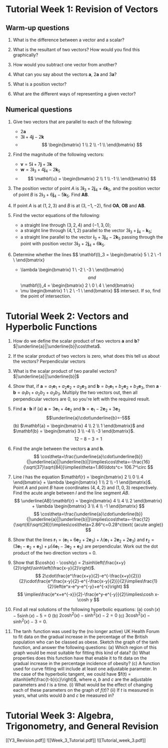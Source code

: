 # Tutorial Week 1: Revision of Vectors

## Warm-up questions

1. What is the difference between a vector and a scalar?

2. What is the resultant of two vectors? How would you find this graphically?

3. How would you subtract one vector from another?

4. What can you say about the vectors $\mathbf{a}$, $2\mathbf{a}$ and $3\mathbf{a}$?

5. What is a position vector?

6. What are the different ways of representing a given vector?

## Numerical questions

1. Give two vectors that are parallel to each of the following:
   - $2\mathbf{a}$
   - $3\mathbf{i} + 4\mathbf{j} - 2\mathbf{k}$
   - $$
     \begin{bmatrix}
     1 \\
     2 \\
     -1 \\
     \end{bmatrix}
     $$

2. Find the magnitude of the following vectors:
   - $\mathbf{v} = 5\mathbf{i} + 7\mathbf{j} + 3\mathbf{k}$
   - $\mathbf{w} = 3\mathbf{i}_3 + 4\mathbf{j}_4 - 2\mathbf{k}_5$
   - $$
     \mathbf{u} = 
     \begin{bmatrix}
     2 \\
     1 \\
     -1 \\
     \end{bmatrix}
     $$

3. The position vector of point $A$ is $3\mathbf{i}_3 + 2\mathbf{j}_4 + 4\mathbf{k}_5$, and the position vector of point $B$ is $2\mathbf{i}_3 + 6\mathbf{j}_4 - 5\mathbf{k}_5$. Find $\mathbf{AB}$.

4. If point $A$ is at $(1, 2, 3)$ and $B$ is at $(3, -1, -2)$, find $\mathbf{OA}$, $\mathbf{OB}$ and $\mathbf{AB}$.

5. Find the vector equations of the following:
   - a straight line through $(3, 2, 4)$ and $(-1, 3, 0)$;
   - a straight line through $(4, 1, 2)$ parallel to the vector $3\mathbf{i}_3 + \mathbf{j}_4 - \mathbf{k}_5$;
   - a straight line parallel to the vector $\mathbf{i}_3 + 3\mathbf{j}_4 - 2\mathbf{k}_5$ passing through the point with position vector $3\mathbf{i}_3 + 2\mathbf{j}_4 + 6\mathbf{k}_5$.

6. Determine whether the lines
   $$
   \mathbf{l}_3 = 
   \begin{bmatrix}
   5 \\
   2 \\
   -1 \\
   \end{bmatrix}
   + \lambda
   \begin{bmatrix}
   1 \\
   -2 \\
   -3 \\
   \end{bmatrix}
   $$
   and
   $$
   \mathbf{l}_4 = 
   \begin{bmatrix}
   2 \\
   0 \\
   4 \\
   \end{bmatrix}
   + \mu
   \begin{bmatrix}
   1 \\
   2 \\
   -1 \\
   \end{bmatrix}
   $$
   intersect. If so, find the point of intersection.


# Tutorial Week 2: Vectors and Hyperbolic Functions

1. How do we define the scalar product of two vectors $\mathbf{a}$ and $\mathbf{b}$?
	$|\underline{a}||\underline{b}|\cos\theta$.

2. If the scalar product of two vectors is zero, what does this tell us about the vectors?
	Perpendicular vectors

3. What is the scalar product of two parallel vectors?
	$|\underline{a}||\underline{b}|$

4. Show that, if $\mathbf{a} = a_1\mathbf{e}_1 + a_2\mathbf{e}_2 + a_3\mathbf{e}_3$ and $\mathbf{b} = b_1\mathbf{e}_1 + b_2\mathbf{e}_2 + b_3\mathbf{e}_3$, then $\mathbf{a} \cdot \mathbf{b} = a_1b_1 + a_2b_2 + a_3b_3$.
	Multiply the two vectors out, then all perpendicular vectors are 0, so you're left with the required result.

5. Find $\mathbf{a} \cdot \mathbf{b}$ if 
   (a) $\mathbf{a} = 3\mathbf{e}_1 + 4\mathbf{e}_2$ and $\mathbf{b} = \mathbf{e}_1 - 2\mathbf{e}_2 + 3\mathbf{e}_3$ 
   $$\underline{a}\cdot\underline{b}=-5$$
   (b) $\mathbf{a} = \begin{bmatrix} 4 \\ 2 \\ 1 \end{bmatrix}$ and $\mathbf{b} = \begin{bmatrix} 3 \\ -4 \\ -3 \end{bmatrix}$.
$$
12-8-3=1
$$

6. Find the angle between the vectors $\mathbf{a}$ and $\mathbf{b}$.
$$
\cos\theta=\frac{\underline{a}\cdot\underline{b}}{|\underline{a}||\underline{b}|}\implies\cos\theta=-\frac{16}{\sqrt{37}\sqrt{84}}\implies\theta=1.86\ldots^c= 106.7^\circ
$$

7. Line $l$ has the equation $\mathbf{r} = \begin{bmatrix} 2 \\ 0 \\ 4 \end{bmatrix} + \lambda \begin{bmatrix} 1 \\ 2 \\ -1 \end{bmatrix}$. Point $A$ and point $B$ have coordinates $(4, 4, 2)$ and $(1, 0, 3)$ respectively. Find the acute angle between $l$ and the line segment $AB$.
$$
\underline{AB}:\mathbf{r} = \begin{bmatrix} 4 \\ 4 \\ 2 \end{bmatrix} + \lambda \begin{bmatrix} 3 \\ 4 \\ -1 \end{bmatrix}
$$
$$
\cos\theta=\frac{\underline{a}\cdot\underline{b}}{|\underline{a}||\underline{b}|}\implies\cos\theta=-\frac{12}{\sqrt{6}\sqrt{26}}\implies\cos\theta=2.86^c=0.28^c\text{ (acute angle)}
$$

8. Show that the lines $\mathbf{r}_1 = (\mathbf{e}_1 + 6\mathbf{e}_2 + 2\mathbf{e}_3) + \lambda(\mathbf{e}_1 + 2\mathbf{e}_2 + 2\mathbf{e}_3)$ and $\mathbf{r}_2 = (3\mathbf{e}_1 - \mathbf{e}_2 + \mathbf{e}_3) + \mu(4\mathbf{e}_1 - 3\mathbf{e}_2 + \mathbf{e}_3)$ are perpendicular.
Work out the dot product of the two direction vectors = 0.

9. Show that $\cosh(x) - \cosh(y) = 2\sinh\left(\frac{x+y}{2}\right)\sinh\left(\frac{x-y}{2}\right)$.
$$
2\cdot\frac{e^\frac{x+y}{2}-e^{-\frac{x+y}{2}}}{2}\cdot\frac{e^\frac{x-y}{2}-e^{-\frac{x-y}{2}}}{2}\implies\frac{1}{2}\left(e^x-e^y-e^{-y}+e^{-x}\right)
$$
$$
\implies\frac{e^x+e^{-x}}{2}-\frac{e^y-e^{-y}}{2}\implies\cosh x-\cosh y
$$

10. Find all real solutions of the following hyperbolic equations:
    (a) $\cosh(x) - 5\sinh(x) - 5 = 0$
    (b) $2\cosh^2(x) - \sinh^2(x) - 2 = 0$
    (c) $3\cosh^2(x) - \sinh^2(x) - 3 = 0$.

11. The $\tanh$ function was used by the (no longer active) UK Health Forum to fit data on the gradual increase in the percentage of the British population who can be classed as obese. Sketch the graph of the $\tanh$ function, and answer the following questions:
    (a) Which region of this graph would be most suitable for fitting this kind of data?
    (b) What properties does this function have that enable it to fit data on the gradual increase in the percentage incidence of obesity?
    (c) A function used for curve fitting will include at least one adjustable parameter. In the case of the hyperbolic tangent, we could have $f(t) = a\tanh\left(\frac{t-b}{c}\right)$, where $a$, $b$ and $c$ are the adjustable parameters and $t$ is a time.
        (i) What would be the effect of changing each of these parameters on the graph of $f(t)$?
        (ii) If $t$ is measured in years, what units would $b$ and $c$ be measured in?
# Tutorial Week 3: Algebra, Trigonometry, and General Revision
[[Y3_Revision.pdf]]
![[Week_3_Tutorial.pdf]]
![[Tutorial_week_3.pdf]]
